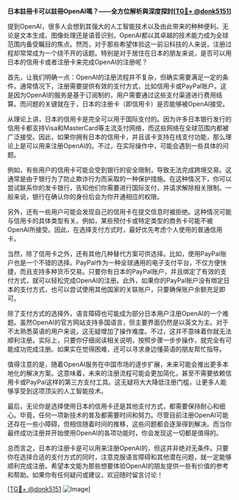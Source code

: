 **日本註冊卡可以註冊OpenAI嗎？——全方位解析與深度探討[[TG💪+ @donk5151](https://t.me/s/donk5151)]**

提到OpenAI，很多人会想到其强大的人工智能技术以及由此带来的种种便利。无论是文本生成、图像处理还是语音识别，OpenAI都以其卓越的技术能力成为全球范围内备受瞩目的焦点。然而，对于那些希望体验这一前沿科技的人来说，注册过程却常常成为一个绕不开的话题。特别是对于居住在日本的朋友来说，是否可以用日本的信用卡或者注册卡来完成OpenAI的注册呢？

首先，让我们明确一点：OpenAI的注册流程并不复杂，但确实需要满足一定的条件。通常情况下，注册需要提供有效的支付方式，比如信用卡或PayPal账户。这是因为OpenAI的服务是基于订阅制的，用户需要通过这些支付渠道进行费用结算。而问题的关键就在于，日本的注册卡（即信用卡）是否能够被OpenAI接受。

从理论上讲，日本的信用卡是完全可以用于国际支付的。因为许多日本银行发行的信用卡都支持Visa和MasterCard等主流支付网络，而这些网络在全球范围内都被广泛接受。因此，如果你拥有日本的信用卡，并且该卡支持在线支付功能，那么理论上是可以用来注册OpenAI的。不过，在实际操作中，可能会遇到一些具体的问题。

例如，有些用户的信用卡可能会受到银行的安全限制，导致无法完成跨境交易。这通常是由于银行为了防止欺诈行为而采取的一种保护措施。在这种情况下，你可以尝试联系你的发卡银行，告知他们你需要进行国际支付，并请求解除相关限制。一般来说，银行在确认你的身份后会为你开通相应的权限。

另外，还有一些用户可能会发现自己的信用卡在提交信息时被拒绝。这种情况可能与信用卡的具体类型有关。例如，某些预付卡或特定类型的商务卡可能不被OpenAI所接受。因此，在选择支付方式时，最好优先考虑个人使用的普通信用卡。

当然，除了信用卡之外，还有其他几种替代方案可供选择。比如，使用PayPal账户也是一个不错的选择。PayPal作为一种全球通用的电子支付平台，不仅方便快捷，而且支持多种货币交易。只要你有日本的PayPal账户，并且绑定了有效的支付方式，就可以轻松完成OpenAI的注册。此外，如果你的PayPal账户没有绑定日本的支付方式，也可以尝试使用其他国家的关联账户，只要确保账户余额充足即可。

除了支付方式的选择外，语言障碍也可能成为部分日本用户注册OpenAI的一个难题。虽然OpenAI的官方网站支持多国语言，但主要界面仍然是以英文为主。对于不太熟悉英语的用户来说，这无疑增加了操作难度。不过，这并不意味着你就无法顺利注册。实际上，只要你仔细阅读相关说明，按照步骤一步步操作，就完全有可能成功完成注册。如果实在觉得困难，还可以寻求身边懂英语的朋友帮忙指导。

值得注意的是，随着OpenAI服务在中国市场的逐步扩展，未来可能会推出更多本地化的解决方案。这意味着，未来的注册流程可能会更加简化，甚至不需要依赖信用卡或PayPal这样的第三方支付工具。这无疑将大大降低注册门槛，让更多人能够享受到这项顶尖的人工智能技术。

最后，无论你是选择使用日本的信用卡还是其他支付方式，都需要保持耐心和细心。毕竟，任何一项新技术的普及都需要时间和努力。尽管目前注册OpenAI可能还存在一些小障碍，但相信随着时间的推移，这些问题都会逐渐得到解决。而当你最终成功注册并开始使用OpenAI的各项功能时，你会发现这一切都是值得的。

总而言之，日本的注册卡是可以用来注册OpenAI的，但这并非绝对无条件。只要你在选择合适的支付方式的同时，注意克服语言障碍和其他潜在问题，就一定能够顺利完成注册。希望本文能为那些想要体验OpenAI的朋友提供一些有价值的参考和帮助。如果你有任何疑问或建议，欢迎随时留言讨论！

[[TG💪+ @donk5151](https://t.me/s/donk5151) ![Image](https://i.postimg.cc/rwNCRYN7/Snipaste-2025-04-30-17-27-05.png)]